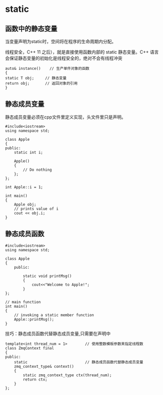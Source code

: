# static

## 函数中的静态变量

当变量声明为static时，空间将在程序的生命周期内分配。

线程安全，C++ 11 之后），就是直接使用函数内部的 static 静态变量。C++ 语言会保证静态变量的初始化是线程安全的，绝对不会有线程冲突


    auto& instance()    // 生产单件对象的函数
    {
    static T obj;     // 静态变量
    return obj;       // 返回对象的引用
    }

## 静态成员变量
静态成员变量必须在cpp文件里定义实现，头文件里只是声明。

    #include<iostream> 
    using namespace std; 

    class Apple 
    { 
    public: 
        static int i; 
        
        Apple() 
        { 
            // Do nothing 
        }; 
    }; 

    int Apple::i = 1; 

    int main() 
    { 
        Apple obj; 
        // prints value of i 
        cout << obj.i; 
    } 

## 静态成员函数

    #include<iostream> 
    using namespace std; 

    class Apple 
    { 
        public: 
            
            static void printMsg() 
            {
                cout<<"Welcome to Apple!"; 
            }
    }; 

    // main function 
    int main() 
    { 
        // invoking a static member function 
        Apple::printMsg(); 
    } 


技巧：静态成员函数代替静态成员变量,只需要在声明中

    template<int thread_num = 1>        // 使用整数模板参数来指定线程数
    class ZmqContext final
    {
    public:
        static                          // 静态成员函数代替静态成员变量
        zmq_context_type& context()
        {
            static zmq_context_type ctx(thread_num);
            return ctx;
        }
    };